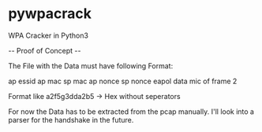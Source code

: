 # pywpacrack
WPA Cracker in Python3

-- Proof of Concept --

The File with the Data must have following Format:

ap essid
ap mac
sp mac
ap nonce
sp nonce
eapol data
mic of frame 2

Format like a2f5g3dda2b5 -> Hex without seperators

For now the Data has to be extracted from the pcap manually.
I'll look into a parser for the handshake in the future.
